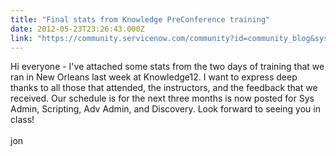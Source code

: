 ```yaml
---
title: "Final stats from Knowledge PreConference training"
date: 2012-05-23T23:26:43.000Z
link: "https://community.servicenow.com/community?id=community_blog&sys_id=c09caae1dbd0dbc01dcaf3231f9619ef"
---
```

<p>Hi everyone - I've attached some stats from the two days of training that we ran in New Orleans last week at Knowledge12. I want to express deep thanks to all those that attended, the instructors, and the feedback that we received. Our schedule is for the next three months is now posted for Sys Admin, Scripting, Adv Admin, and Discovery. Look forward to seeing you in class!<br/><br/>jon</p>
